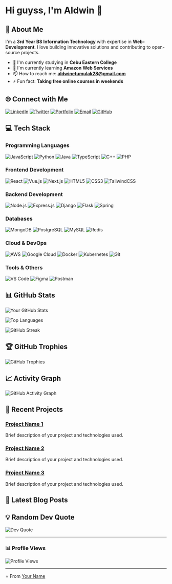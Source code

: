 # Hi guyss, I'm Aldwin 👋

## 🚀 About Me
I'm a **3rd Year BS Information Technology** with expertise in **Web-Development**. I love building innovative solutions and contributing to open-source projects.

- 🔭 I'm currently studying in **Cebu Eastern College**
- 🌱 I'm currently learning **Amazon Web Services**
- 📫 How to reach me: **aldwinetumulak28@gmail.com**
- ⚡ Fun fact: **Taking free online courses in weekends**

## 🌐 Connect with Me

[![LinkedIn](https://img.shields.io/badge/LinkedIn-0077B5?style=for-the-badge&logo=linkedin&logoColor=white)]([https://linkedin.com/in/your-username](https://www.linkedin.com/in/itsdwin/))
[![Twitter](https://img.shields.io/badge/Twitter-1DA1F2?style=for-the-badge&logo=twitter&logoColor=white)](https://twitter.com/your-username)
[![Portfolio](https://img.shields.io/badge/Portfolio-000000?style=for-the-badge&logo=About.me&logoColor=white)](https://your-portfolio.com)
[![Email](https://img.shields.io/badge/Email-D14836?style=for-the-badge&logo=gmail&logoColor=white)](mailto:aldwinetumulak28@gmail.com)
[![GitHub](https://img.shields.io/badge/GitHub-100000?style=for-the-badge&logo=github&logoColor=white)](https://github.com/yowitsdwin)

## 💻 Tech Stack

### Programming Languages
![JavaScript](https://img.shields.io/badge/JavaScript-F7DF1E?style=for-the-badge&logo=javascript&logoColor=black)
![Python](https://img.shields.io/badge/Python-3776AB?style=for-the-badge&logo=python&logoColor=white)
![Java](https://img.shields.io/badge/Java-ED8B00?style=for-the-badge&logo=openjdk&logoColor=white)
![TypeScript](https://img.shields.io/badge/TypeScript-007ACC?style=for-the-badge&logo=typescript&logoColor=white)
![C++](https://img.shields.io/badge/C++-00599C?style=for-the-badge&logo=cplusplus&logoColor=white)
![PHP](https://img.shields.io/badge/PHP-777BB4?style=for-the-badge&logo=php&logoColor=white)

### Frontend Development
![React](https://img.shields.io/badge/React-20232A?style=for-the-badge&logo=react&logoColor=61DAFB)
![Vue.js](https://img.shields.io/badge/Vue.js-35495E?style=for-the-badge&logo=vuedotjs&logoColor=4FC08D)
![Next.js](https://img.shields.io/badge/Next.js-000000?style=for-the-badge&logo=nextdotjs&logoColor=white)
![HTML5](https://img.shields.io/badge/HTML5-E34F26?style=for-the-badge&logo=html5&logoColor=white)
![CSS3](https://img.shields.io/badge/CSS3-1572B6?style=for-the-badge&logo=css3&logoColor=white)
![TailwindCSS](https://img.shields.io/badge/Tailwind_CSS-38B2AC?style=for-the-badge&logo=tailwind-css&logoColor=white)

### Backend Development
![Node.js](https://img.shields.io/badge/Node.js-43853D?style=for-the-badge&logo=nodedotjs&logoColor=white)
![Express.js](https://img.shields.io/badge/Express.js-404D59?style=for-the-badge&logo=express&logoColor=white)
![Django](https://img.shields.io/badge/Django-092E20?style=for-the-badge&logo=django&logoColor=white)
![Flask](https://img.shields.io/badge/Flask-000000?style=for-the-badge&logo=flask&logoColor=white)
![Spring](https://img.shields.io/badge/Spring-6DB33F?style=for-the-badge&logo=spring&logoColor=white)

### Databases
![MongoDB](https://img.shields.io/badge/MongoDB-4EA94B?style=for-the-badge&logo=mongodb&logoColor=white)
![PostgreSQL](https://img.shields.io/badge/PostgreSQL-316192?style=for-the-badge&logo=postgresql&logoColor=white)
![MySQL](https://img.shields.io/badge/MySQL-00000F?style=for-the-badge&logo=mysql&logoColor=white)
![Redis](https://img.shields.io/badge/Redis-DC382D?style=for-the-badge&logo=redis&logoColor=white)

### Cloud & DevOps
![AWS](https://img.shields.io/badge/AWS-232F3E?style=for-the-badge&logo=amazonaws&logoColor=white)
![Google Cloud](https://img.shields.io/badge/Google_Cloud-4285F4?style=for-the-badge&logo=google-cloud&logoColor=white)
![Docker](https://img.shields.io/badge/Docker-2496ED?style=for-the-badge&logo=docker&logoColor=white)
![Kubernetes](https://img.shields.io/badge/Kubernetes-326CE5?style=for-the-badge&logo=kubernetes&logoColor=white)
![Git](https://img.shields.io/badge/Git-F05032?style=for-the-badge&logo=git&logoColor=white)

### Tools & Others
![VS Code](https://img.shields.io/badge/VS_Code-007ACC?style=for-the-badge&logo=visual-studio-code&logoColor=white)
![Figma](https://img.shields.io/badge/Figma-F24E1E?style=for-the-badge&logo=figma&logoColor=white)
![Postman](https://img.shields.io/badge/Postman-FF6C37?style=for-the-badge&logo=postman&logoColor=white)

## 📊 GitHub Stats

![Your GitHub Stats](https://github-readme-stats.vercel.app/api?username=yowitsdwin&show_icons=true&theme=radical)

![Top Languages](https://github-readme-stats.vercel.app/api/top-langs/?username=yowitsdwin&layout=compact&theme=radical)

![GitHub Streak](https://github-readme-streak-stats.herokuapp.com/?user=yowitsdwin&theme=radical)

## 🏆 GitHub Trophies

![GitHub Trophies](https://github-profile-trophy.vercel.app/?username=yowitsdwin&theme=radical&no-frame=true&no-bg=false&margin-w=4)

## 📈 Activity Graph

![GitHub Activity Graph](https://github-readme-activity-graph.vercel.app/graph?username=yowitsdwin&theme=react-dark)

## 💼 Recent Projects

### [Project Name 1](https://github.com/your-username/project-1)
Brief description of your project and technologies used.

### [Project Name 2](https://github.com/your-username/project-2)
Brief description of your project and technologies used.

### [Project Name 3](https://github.com/your-username/project-3)
Brief description of your project and technologies used.

## 📝 Latest Blog Posts
<!-- BLOG-POST-LIST:START -->
<!-- BLOG-POST-LIST:END -->

## 💡 Random Dev Quote

![Dev Quote](https://quotes-github-readme.vercel.app/api?type=horizontal&theme=radical)

---

### 📊 Profile Views

![Profile Views](https://komarev.com/ghpvc/?username=your-username&color=blue&style=flat-square)

---

⭐️ From [Your Name](https://github.com/your-username)
